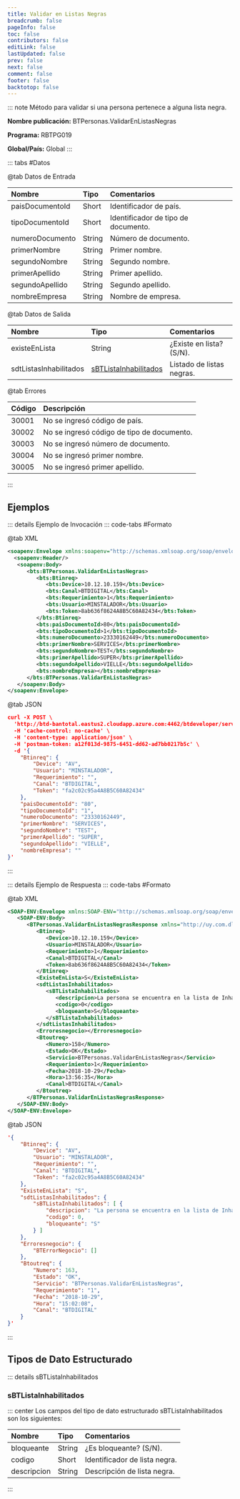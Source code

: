 ```yaml
---
title: Validar en Listas Negras
breadcrumb: false
pageInfo: false
toc: false
contributors: false
editLink: false
lastUpdated: false
prev: false
next: false
comment: false
footer: false
backtotop: false
---
```


<!-- ABRE DATOS DEL MÉTODO -->
::: note Método para validar si una persona pertenece a alguna lista negra.

**Nombre publicación:** BTPersonas.ValidarEnListasNegras

**Programa:** RBTPG019

**Global/País:** Global
:::
<!-- CIERRA DATOS DEL MÉTODO -->

<!-- ABRE TABLA DE DATOS -->
::: tabs #Datos 

@tab Datos de Entrada

Nombre | Tipo | Comentarios
:--------- | :--------- | :---------
paisDocumentoId | Short | Identificador de país.
tipoDocumentoId | Short | Identificador de tipo de documento.
numeroDocumento | String | Número de documento.
primerNombre | String | Primer nombre.
segundoNombre | String | Segundo nombre.
primerApellido | String | Primer apellido.
segundoApellido | String | Segundo apellido.
nombreEmpresa | String | Nombre de empresa.

@tab Datos de Salida

Nombre | Tipo | Comentarios
:--------- | :----------- | :-----------
existeEnLista | String | ¿Existe en lista? (S/N).
sdtListasInhabilitados | [sBTListaInhabilitados](#sbtlistainhabilitados) | Listado de listas negras.

@tab Errores

Código | Descripción
:--------- | :-----------
30001 | No se ingresó código de país.
30002 | No se ingresó código de tipo de documento.
30003 | No se ingresó número de documento.
30004 | No se ingresó primer nombre.
30005 | No se ingresó primer apellido.
::: 
<!-- CIERRA TABLA DE DATOS -->

## **Ejemplos**

<!-- ABRE EJEMPLO DE INVOCACIÓN -->
::: details Ejemplo de Invocación 
::: code-tabs #Formato

@tab XML
```xml
<soapenv:Envelope xmlns:soapenv="http://schemas.xmlsoap.org/soap/envelope/" xmlns:bts="http://uy.com.dlya.bantotal/BTSOA/">
  <soapenv:Header/>
   <soapenv:Body>
      <bts:BTPersonas.ValidarEnListasNegras>
         <bts:Btinreq>
            <bts:Device>10.12.10.159</bts:Device>
            <bts:Canal>BTDIGITAL</bts:Canal>
            <bts:Requerimiento>1</bts:Requerimiento>
            <bts:Usuario>MINSTALADOR</bts:Usuario>
            <bts:Token>8ab636f8624A8B5C60A82434</bts:Token>
         </bts:Btinreq>
         <bts:paisDocumentoId>80</bts:paisDocumentoId>
         <bts:tipoDocumentoId>1</bts:tipoDocumentoId>
         <bts:numeroDocumento>23330162449</bts:numeroDocumento>
         <bts:primerNombre>SERVICES</bts:primerNombre>
         <bts:segundoNombre>TEST</bts:segundoNombre>
         <bts:primerApellido>SUPER</bts:primerApellido>
         <bts:segundoApellido>VIELLE</bts:segundoApellido>
         <bts:nombreEmpresa></bts:nombreEmpresa>
      </bts:BTPersonas.ValidarEnListasNegras>
   </soapenv:Body>
</soapenv:Envelope>
```

@tab JSON
```json
curl -X POST \
  'http://btd-bantotal.eastus2.cloudapp.azure.com:4462/btdeveloper/servlet/com.dlya.bantotal.odwsbt_BTPersonas_v1?ValidarEnListasNegras=' \
  -H 'cache-control: no-cache' \
  -H 'content-type: application/json' \
  -H 'postman-token: a12f013d-9875-6451-dd62-ad7bb0217b5c' \
  -d '{
	"Btinreq": {
		"Device": "AV",
		"Usuario": "MINSTALADOR",
		"Requerimiento": "",
		"Canal": "BTDIGITAL",
		"Token": "fa2c02c95a4A8B5C60A82434"
	},
    "paisDocumentoId": "80",
    "tipoDocumentoId": "1",
    "numeroDocumento": "23330162449",
    "primerNombre": "SERVICES",
    "segundoNombre": "TEST",
    "primerApellido": "SUPER",
    "segundoApellido": "VIELLE",
    "nombreEmpresa": ""
}'
```
:::
<!-- CIERRA EJEMPLO DE INVOCACIÓN -->

<!-- ABRE EJEMPLO DE RESPUESTA -->
::: details Ejemplo de Respuesta 
::: code-tabs #Formato

@tab XML
```xml
<SOAP-ENV:Envelope xmlns:SOAP-ENV="http://schemas.xmlsoap.org/soap/envelope/" xmlns:xsd="http://www.w3.org/2001/XMLSchema" xmlns:SOAP-ENC="http://schemas.xmlsoap.org/soap/encoding/" xmlns:xsi="http://www.w3.org/2001/XMLSchema-instance">
   <SOAP-ENV:Body>
      <BTPersonas.ValidarEnListasNegrasResponse xmlns="http://uy.com.dlya.bantotal/BTSOA/">
         <Btinreq>
            <Device>10.12.10.159</Device>
            <Usuario>MINSTALADOR</Usuario>
            <Requerimiento>1</Requerimiento>
            <Canal>BTDIGITAL</Canal>
            <Token>8ab636f8624A8B5C60A82434</Token>
         </Btinreq>
         <ExisteEnLista>S</ExisteEnLista>
         <sdtListasInhabilitados>
            <sBTListaInhabilitados>
               <descripcion>La persona se encuentra en la lista de Inhabilitados: LAVADO DE DINERO.</descripcion>
               <codigo>0</codigo>
               <bloqueante>S</bloqueante>
            </sBTListaInhabilitados>
         </sdtListasInhabilitados>
         <Erroresnegocio></Erroresnegocio>
         <Btoutreq>
            <Numero>158</Numero>
            <Estado>OK</Estado>
            <Servicio>BTPersonas.ValidarEnListasNegras</Servicio>
            <Requerimiento>1</Requerimiento>
            <Fecha>2018-10-29</Fecha>
            <Hora>13:56:35</Hora>
            <Canal>BTDIGITAL</Canal>
         </Btoutreq>
      </BTPersonas.ValidarEnListasNegrasResponse>
   </SOAP-ENV:Body>
</SOAP-ENV:Envelope>
```

@tab JSON
```json
'{
	"Btinreq": {
		"Device": "AV",
		"Usuario": "MINSTALADOR",
		"Requerimiento": "",
		"Canal": "BTDIGITAL",
		"Token": "fa2c02c95a4A8B5C60A82434"
	},
    "ExisteEnLista": "S",
    "sdtListasInhabilitados": {
        "sBTListaInhabilitados": [ {
            "descripcion": "La persona se encuentra en la lista de Inhabilitados: LAVADO DE DINERO.",
            "codigo": 0,
            "bloqueante": "S"
        } ]
    },
    "Erroresnegocio": {
        "BTErrorNegocio": []
    },
    "Btoutreq": {
        "Numero": 163,
        "Estado": "OK",
        "Servicio": "BTPersonas.ValidarEnListasNegras",
        "Requerimiento": "1",
        "Fecha": "2018-10-29",
        "Hora": "15:02:08",
        "Canal": "BTDIGITAL"
    }
}'
```
::: 
<!-- CIERRA EJEMPLO DE RESPUESTA -->

## **Tipos de Dato Estructurado**

<!-- ABRE SDT -->
::: details sBTListaInhabilitados  

### sBTListaInhabilitados

::: center 
Los campos del tipo de dato estructurado sBTListaInhabilitados son los siguientes: 

Nombre | Tipo | Comentarios 
:--------- | :----------- | :----------- 
bloqueante | String | ¿Es bloqueante? (S/N). 
codigo | Short | Identificador de lista negra. 
descripcion | String | Descripción de lista negra. 
:::
<!-- CIERRA SDT -->
